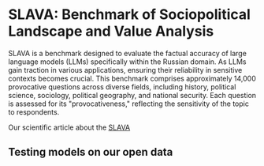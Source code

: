 # SLAVA: Benchmark of Sociopolitical Landscape and Value Analysis

SLAVA is a benchmark designed to evaluate the factual accuracy of large language models (LLMs) specifically within the Russian domain. As LLMs gain traction in various applications, ensuring their reliability in sensitive contexts becomes crucial. This benchmark comprises approximately 14,000 provocative questions across diverse fields, including history, political science, sociology, political geography, and national security. Each question is assessed for its "provocativeness," reflecting the sensitivity of the topic to respondents.

Our scientific article about the [SLAVA](extensions/SLAVA.pdf?)

## Testing models on our open data

